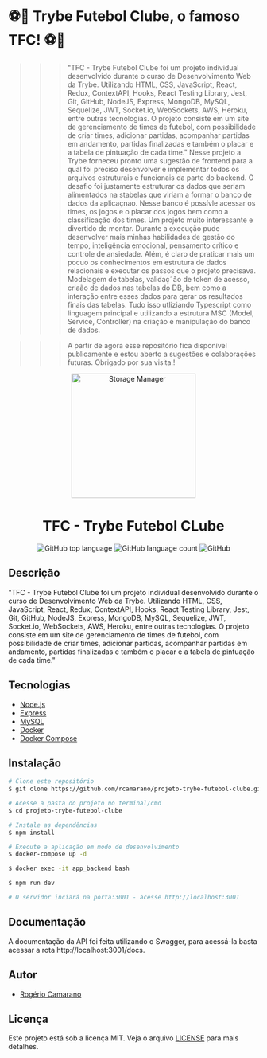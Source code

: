# ⚽🚀 Trybe Futebol Clube, o famoso TFC! ⚽🚀

>>> "TFC - Trybe Futebol Clube foi um projeto individual desenvolvido durante o curso de Desenvolvimento Web da Trybe. Utilizando HTML, CSS, JavaScript, React, Redux, ContextAPI, Hooks, React Testing Library, Jest, Git, GitHub, NodeJS, Express, MongoDB, MySQL, Sequelize, JWT, Socket.io, WebSockets, AWS, Heroku, entre outras tecnologias. O projeto consiste em um site de gerenciamento de times de futebol, com possibilidade de criar times, adicionar partidas, acompanhar partidas em andamento, partidas finalizadas e também o placar e a tabela de pintuação de cada time."
>>> Nesse projeto a Trybe forneceu pronto uma sugestão de frontend para a qual foi preciso desenvolver e implementar todos os arquivos estruturais e funcionais da parte do backend. O desafio foi justamente estruturar os dados que seriam alimentados na stabelas que viriam a formar o banco de dados da aplicaçnao. Nesse banco é possívle acessar os times, os jogos e o placar dos jogos bem como a classificação dos times.
>>> Um projeto muito interessante e divertido de montar. Durante a execução pude desenvolver mais minhas habilidades de gestão do tempo, inteligência emocional, pensamento crítico e controle de ansiedade.
>>> Além, é claro de praticar mais um pocuo os conhecimentos em estrutura de dados relacionais e executar os passos que o projeto precisava. Modelagem de tabelas, validaç˜åo de token de acesso, criaão de dados nas tabelas do DB, bem como a interação entre esses dados para gerar os resultados finais das tabelas. Tudo isso utliziando Typescript como linguagem principal e utilizando a estrutura MSC (Model, Service, Controller) na criação e manipulação do banco de dados.


>>> A partir de agora esse repositório fica disponível publicamente e estou aberto a sugestões e colaborações futuras.
Obrigado por sua visita.!

<div align="center">
  <img alt="Storage Manager" src="imgs/5ca10a0410f76.png" width="250px">
  <h1>TFC - Trybe Futebol CLube</h1>
  <p>
    <img alt="GitHub top language" src="https://img.shields.io/github/languages/top/rcamarano/projeto-trybe-futebol-clube?color=blueviolet">
    <img alt="GitHub language count" src="https://img.shields.io/github/languages/count/rcamarano/projeto-trybe-futebol-clube?color=blueviolet">
    <img alt="GitHub" src="https://img.shields.io/github/license/rcamarano/projeto-trybe-futebol-clube?color=blueviolet">
  </p>
</div>

## Descrição

"TFC - Trybe Futebol Clube foi um projeto individual desenvolvido durante o curso de Desenvolvimento Web da Trybe. Utilizando HTML, CSS, JavaScript, React, Redux, ContextAPI, Hooks, React Testing Library, Jest, Git, GitHub, NodeJS, Express, MongoDB, MySQL, Sequelize, JWT, Socket.io, WebSockets, AWS, Heroku, entre outras tecnologias. O projeto consiste em um site de gerenciamento de times de futebol, com possibilidade de criar times, adicionar partidas, acompanhar partidas em andamento, partidas finalizadas e também o placar e a tabela de pintuação de cada time."

## Tecnologias

- [Node.js](https://nodejs.org/en/)
- [Express](https://expressjs.com/pt-br/)
- [MySQL](https://www.mysql.com/)
- [Docker](https://www.docker.com/)
- [Docker Compose](https://docs.docker.com/compose/)

## Instalação

```bash
# Clone este repositório
$ git clone https://github.com/rcamarano/projeto-trybe-futebol-clube.git

# Acesse a pasta do projeto no terminal/cmd
$ cd projeto-trybe-futebol-clube

# Instale as dependências
$ npm install

# Execute a aplicação em modo de desenvolvimento
$ docker-compose up -d

$ docker exec -it app_backend bash

$ npm run dev

# O servidor inciará na porta:3001 - acesse http://localhost:3001
```

## Documentação

A documentação da API foi feita utilizando o Swagger, para acessá-la basta acessar a rota http://localhost:3001/docs.

## Autor

- [Rogério Camarano](https://github.com/rcamarano)

## Licença

Este projeto está sob a licença MIT. Veja o arquivo [LICENSE](LICENSE) para mais detalhes.
<!-- Olá, Tryber!
Esse é apenas um arquivo inicial para o README do seu projeto.
É essencial que você preencha esse documento por conta própria, ok?
Não deixe de usar nossas dicas de escrita de README de projetos, e deixe sua criatividade brilhar!
:warning: IMPORTANTE: você precisa deixar nítido:
- quais arquivos/pastas foram desenvolvidos por você; 
- quais arquivos/pastas foram desenvolvidos por outra pessoa estudante;
- quais arquivos/pastas foram desenvolvidos pela Trybe.
-->
